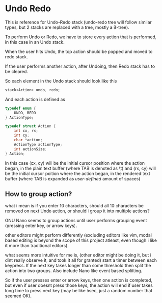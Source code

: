 # Undo Redo
This is reference for Undo-Redo stack (undo-redo tree will follow similar types, but 2 stacks are replaced with a tree, mostly a B-tree).

To perform Undo or Redo, we have to store every action that is performed, in this case in an Undo stack.

When the user hits Undo, the top action should be popped and moved to redo stack.

If the user performs another action, after Undoing, then Redo stack has to be cleared.

So each element in the Undo stack should look like this

```c
stack<Action> undo, redo;
```

And each action is defined as

```c
typedef enum {
    UNDO, REDO
} ActionType;

typedef struct Action {
    int cx, rx;
    int cy;
    char *action;
    ActionType actionType; 
    int actionSize;
} Action;
```

In this case (cx, cy) will be the initial cursor position where the action began, in the plain text buffer (where TAB is denoted as \t)
and (rx, cy) will be the initial cursor poition where the action began, in the rendered text buffer (where TAB is expanded as _user-defined_ amount of spaces)

## How to group action?
what i mean is if you enter 10 characters, should all 10 characters be removed on next Undo action, or should i group it into multiple actions?

GNU Nano seems to group actions until user performs grouping event (pressing enter key, or arrow keys).

other editors might perform differently (excluding editors like vim, modal based editing is beyond the scope of this project atleast, even though i like it more than traditional editors).

what seems more intuitive for me is, (other editor might be doing it, but i dint really observe it, and took it all for granted) start a timer between each keypress. If the next key takes longer than some threshold then split the action into two groups. Also include Nano like event based splitting.

So if the user presses enter or arrow keys, then one action is completed, but even if user doesnt press those keys, the action will end if user takes long time to press next key (may be like 5sec, just a random number that seemed OK).
